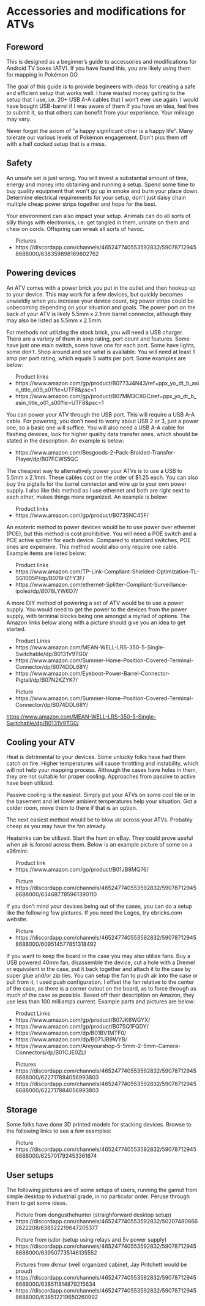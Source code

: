 <html>
  <body>
    <h1>Accessories and modifications for ATVs</h1>

<h2>Foreword</h2>
<p>This is designed as a beginner’s guide to accessories and modifications for Android TV boxes (ATV).  If you have found this, you are likely using them for mapping in Pokémon GO.</p>

<p>The goal of this guide is to provide begineers with ideas for creating a safe and efficient setup that works well.  I have wasted money getting to the setup that I use, i.e. 20+ USB A-A cables that I won’t ever use again.  I would have bought USB-barrel if I was aware of them  If you have an idea, feel free to submit it, so that others can benefit from your experience.  Your mileage may vary.</p>
<p>Never forget the axiom of "a happy significant other is a happy life".  Many tolerate our various levels of Pokémon engagement.  Don't piss them off with a half cocked setup that is a mess.</p>

<h2>Safety</h2>
<p>An unsafe set is just wrong.  You will invest a substantial amount of time, energy and money into obtaining and running a setup.  Spend some time to buy quality equipment that won't go up in smoke and burn your place down.  Determine electrical requirements for your setup, don't just daisy chain multiple cheap power strips together and hope for the best.</p>
<p>Your environment can also impact your setup.  Animals can do all sorts of silly things with electronics, i.e. get tangled in them, urinate on them and chew on cords.  Offspring can wreak all sorts of havoc.</p>
<ul>Pictures
  <li>https://discordapp.com/channels/465247740553592832/590787129458688000/638359898169802762</li>
</ul>
  
<h2>Powering devices</h2>
<p>An ATV comes with a power brick you put in the outlet and then hookup up to your device.  This may work for a few devices, but quickly becomes unwieldly when you increase your device count, big power strips could be unbecoming depending on your situation and goals.  The power port on the back of your ATV is likely 5.5mm x 2.1mm barrel connector, although they may also be listed as 5.5mm x 2.5mm.</p>
<p>For methods not utilizing the stock brick, you will need a USB charger.  There are a variety of them in amp rating, port count and features.  Some have just one main switch, some have one for each port.  Some have lights, some don’t.  Shop around and see what is available.  You will need at least 1 amp per port rating, which equals 5 watts per port.  Some examples are below:</p>
<ul>Product links
  <li>https://www.amazon.com/gp/product/B0773J4N43/ref=ppx_yo_dt_b_asin_title_o09_s01?ie=UTF8&psc=1</li>
  <li>https://www.amazon.com/gp/product/B07MM3CXGC/ref=ppx_yo_dt_b_asin_title_o01_s00?ie=UTF8&psc=1</li>
</ul>

<p>You can power your ATV through the USB port.  This will require a USB A-A cable.  For powering, you don’t need to worry about USB 2 or 3, just a power one, so a basic one will suffice.  You will also need a USB A-A cable for flashing devices, look for higher quality data transfer ones, which should be stated in the description.  An example is below:</p>
<ul>
  <li>https://www.amazon.com/Besgoods-2-Pack-Braided-Transfer-Player/dp/B07FCWS5QC</li>
</ul>

<p>The cheapest way to alternatively power your ATVs is to use a USB to 5.5mm x 2.1mm.  These cables cost on the order of $1.25 each.  You can also buy the pigtails for the barrel connector and wire up to your own power supply.  I also like this method as I use ethernet and both are right next to each other, makes things more organized.  An example is below:</p>
<ul>Product links
  <li>https://www.amazon.com/gp/product/B073SNC45F/</li>
</ul>

<p>An esoteric method to power devices would be to use power over ethernet (POE), but this method is cost prohibitive.  You will need a POE switch and a POE active splitter for each device.  Compared to standard switches, POE ones are expensive.  This method would also only require one cable.  Example items are listed below:</p>
<ul>Product links
  <li>https://www.amazon.com/TP-Link-Compliant-Shielded-Optimization-TL-SG1005P/dp/B076HZFY3F/</li>
  <li>https://www.amazon.com/ethernet-Splitter-Compliant-Surveillance-ipolex/dp/B078LYW6D7/</li>
</ul>

<p>A more DIY method of powering a set of ATV would be to use a power supply.  You would need to get the power to the devices from the power supply, with terminal blocks being one amongst a myriad of options.  The Amazon links below along with a picture should give you an idea to get started.</p>
<ul>Product Links
  <li>https://www.amazon.com/MEAN-WELL-LRS-350-5-Single-Switchable/dp/B0131V9TG0/</li>
  <li>https://www.amazon.com/Summer-Home-Position-Covered-Terminal-Connector/dp/B074DDL68Y/</li>
  <li>https://www.amazon.com/Eyeboot-Power-Barrel-Connector-Pigtail/dp/B07N2KZYK7/</li>
</ul>
<ul>Picture
  <li>https://www.amazon.com/Summer-Home-Position-Covered-Terminal-Connector/dp/B074DDL68Y/</li>
</ul>

https://www.amazon.com/MEAN-WELL-LRS-350-5-Single-Switchable/dp/B0131V9TG0/

<h2>Cooling your ATV</h2>
<p>Heat is detrimental to your devices.  Some unlucky folks have had them catch on fire.  Higher temperatures will cause throttling and instability, which will not help your mapping process.  Although the cases have holes in them, they are not suitable for proper cooling.  Approaches from passive to active have been utilized.</p>

<p>Passive cooling is the easiest.  Simply put your ATVs on some cool tile or in the basement and let lower ambient temperatures help your situation.  Got a colder room, move them to there if that is an option.</p>

<p>The next easiest method would be to blow air across your ATVs.  Probably cheap as you may have the fan already.</p>

<p>Heatsinks can be utilized.  Start the hunt on eBay.  They could prove useful when air is forced across them.  Below is an example picture of some on a x96mini:</p>
<ul>Product link
  <li>https://www.amazon.com/gp/product/B01JB8MQ76/</li>
</ul>
<ul>Picture
  <li>https://discordapp.com/channels/465247740553592832/590787129458688000/634687785961390110</li>
</ul>

<p>If you don’t mind your devices being out of the cases, you can do a setup like the following few pictures.  If you need the Legos, try ebricks.com website.</p>

<ul>Picture
  <li>https://discordapp.com/channels/465247740553592832/590787129458688000/609514577851318492</li>
</ul>

<p>If you want to keep the board in the case you may also utilize fans.  Buy a USB powered 40mm fan, disassemble the device, cut a hole with a Dremel or equivalent in the case, put it back together and attach it to the case by super glue and/or zip ties.  You can setup the fan to push air into the case or pull from it, I used push configuration.  I offset the fan relative to the center of the case, as there is a corner cutout on the board, as to force through as much of the case as possible.  Based off their description on Amazon, they use less than 100 milliamps current.  Example parts and pictures are below:</p>
<ul>Product Links
  <li>https://www.amazon.com/gp/product/B07JK6WGYX/</li>
  <li>https://www.amazon.com/gp/product/B07SQ1FQDY/</li>
  <li>https://www.amazon.com/dp/B01BV1MTF0/</li>
  <li>https://www.amazon.com/dp/B071JB9WYB/</li>
  <li>https://www.amazon.com/Areyourshop-5-5mm-2-5mm-Camera-Connectors/dp/B01CJE0ZLI</li>
</ul>
<ul>Pictures
  <li>https://discordapp.com/channels/465247740553592832/590787129458688000/622717884056993803</li>
  <li>https://discordapp.com/channels/465247740553592832/590787129458688000/622717884056993803</li>
</ul>

<h2>Storage</h2>
<p>Some folks have done 3D printed models for stacking devices.  Browse to the following links to see a few examples:</p>
<ul>Picture
  <li>https://discordapp.com/channels/465247740553592832/590787129458688000/625701792453361674</li>
</ul>

<h2>User setups</h2>
<p>The following pictures are of some setups of users, running the gamut from simple desktop to industrial grade, in no particular order.  Peruse through them to get some ideas.</p>
<ul>Picture from dongusthehunter (straighforward desktop setup)
  <li>https://discordapp.com/channels/465247740553592832/502074808662622208/638522219647205377</li>
</ul>
<ul>Picture from isdor (setup using relays and 5v power supply)
  <li>https://discordapp.com/channels/465247740553592832/590787129458688000/639507735146135552</li>
</ul>
  <ul>Pictures from dkmur (well organized cabinet, Jay Pritchett would be proud)
  <li>https://discordapp.com/channels/465247740553592832/590787129458688000/638511814879215634</li>
  <li>https://discordapp.com/channels/465247740553592832/590787129458688000/638512219650260992</li>
</ul>

</body>
</html>
